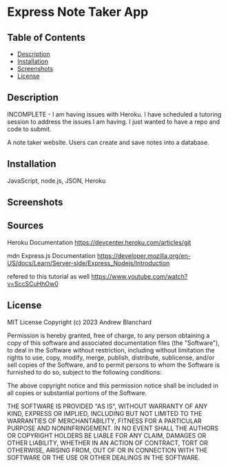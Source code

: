 # Express Note Taker App

## Table of Contents
- [Description](#description)
- [Installation](#installation)
- [Screenshots](#screenshots)
- [License](#license)

## Description

INCOMPLETE - I am having issues with Heroku. I have scheduled a tutoring session to address the issues I am having. I just wanted to have a repo and code to submit. 

A note taker website. Users can create and save notes into a database. 

## Installation
JavaScript, node.js, JSON, Heroku

## Screenshots

## Sources
Heroku Documentation https://devcenter.heroku.com/articles/git

mdn Express.js Documentation https://developer.mozilla.org/en-US/docs/Learn/Server-side/Express_Nodejs/Introduction

refered to this tutorial as well https://www.youtube.com/watch?v=SccSCuHhOw0 

## License

MIT License Copyright (c) 2023 Andrew Blanchard

Permission is hereby granted, free of charge, to any person obtaining a copy of this software and associated documentation files (the "Software"), to deal in the Software without restriction, including without limitation the rights to use, copy, modify, merge, publish, distribute, sublicense, and/or sell copies of the Software, and to permit persons to whom the Software is furnished to do so, subject to the following conditions:

The above copyright notice and this permission notice shall be included in all copies or substantial portions of the Software.

THE SOFTWARE IS PROVIDED "AS IS", WITHOUT WARRANTY OF ANY KIND, EXPRESS OR IMPLIED, INCLUDING BUT NOT LIMITED TO THE WARRANTIES OF MERCHANTABILITY, FITNESS FOR A PARTICULAR PURPOSE AND NONINFRINGEMENT. IN NO EVENT SHALL THE AUTHORS OR COPYRIGHT HOLDERS BE LIABLE FOR ANY CLAIM, DAMAGES OR OTHER LIABILITY, WHETHER IN AN ACTION OF CONTRACT, TORT OR OTHERWISE, ARISING FROM, OUT OF OR IN CONNECTION WITH THE SOFTWARE OR THE USE OR OTHER DEALINGS IN THE SOFTWARE.
